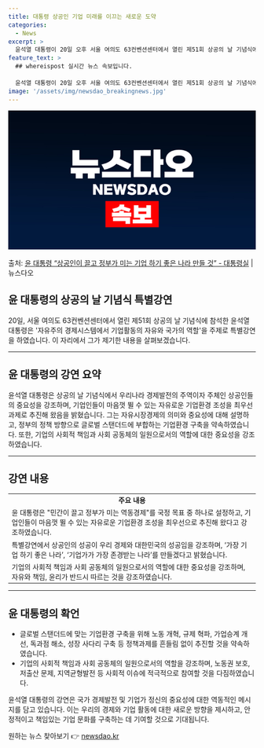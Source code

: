 ```yaml
---
title: 대통령 상공인 기업 미래를 이끄는 새로운 도약
categories:
  - News
excerpt: >
  윤석열 대통령이 20일 오후 서울 여의도 63컨벤션센터에서 열린 제51회 상공의 날 기념식에 참석해 자유주의…
feature_text: >
  ## whereispost 실시간 뉴스 속보입니다.

  윤석열 대통령이 20일 오후 서울 여의도 63컨벤션센터에서 열린 제51회 상공의 날 기념식에 참석해 자유주의…
image: '/assets/img/newsdao_breakingnews.jpg'
---
```


![뉴스다오 속보](/assets/img/newsdao_breakingnews.jpg)

<p>출처: <a href="https://newsdao.kr/3393" rel="dofollow">윤 대통령 “상공인이 끌고 정부가 미는 기업 하기 좋은 나라 만들 것” - 대통령실</a> | 뉴스다오</p>

<h2 data-ke-size="size26">윤 대통령의 상공의 날 기념식 특별강연</h2>

<p data-ke-size="size16">20일, 서울 여의도 63컨벤션센터에서 열린 제51회 상공의 날 기념식에 참석한 윤석열 대통령은 '자유주의 경제시스템에서 기업활동의 자유와 국가의 역할'을 주제로 특별강연을 하였습니다. 이 자리에서 그가 제기한 내용을 살펴보겠습니다.</p>

<hr>

<h2 data-ke-size="size24">윤 대통령의 강연 요약</h2>

<p data-ke-size="size16">윤석열 대통령은 상공의 날 기념식에서 우리나라 경제발전의 주역이자 주체인 상공인들의 중요성을 강조하며, 기업인들이 마음껏 뛸 수 있는 자유로운 기업환경 조성을 최우선 과제로 추진해 왔음을 밝혔습니다. 그는 자유시장경제의 의미와 중요성에 대해 설명하고, 정부의 정책 방향으로 글로벌 스탠더드에 부합하는 기업환경 구축을 약속하였습니다. 또한, 기업의 사회적 책임과 사회 공동체의 일원으로서의 역할에 대한 중요성을 강조하였습니다.</p>

<hr>

<h2 data-ke-size="size24">강연 내용</h2>

<table>
  <tr>
    <td style="text-align: center; height: 17px;"><b>주요 내용</b></td>
  </tr>
  <tr>
    <td>윤 대통령은 "민간이 끌고 정부가 미는 역동경제"를 국정 목표 중 하나로 설정하고, 기업인들이 마음껏 뛸 수 있는 자유로운 기업환경 조성을 최우선으로 추진해 왔다고 강조하였습니다.</td>
  </tr>
  <tr>
    <td>특별강연에서 상공인의 성공이 우리 경제와 대한민국의 성공임을 강조하며, ‘가장 기업 하기 좋은 나라’, ‘기업가가 가장 존경받는 나라’를 만들겠다고 밝혔습니다.</td>
  </tr>
  <tr>
    <td>기업의 사회적 책임과 사회 공동체의 일원으로서의 역할에 대한 중요성을 강조하며, 자유와 책임, 윤리가 반드시 따르는 것을 강조하였습니다.</td>
  </tr>
</table>

<hr>

<h2 data-ke-size="size24">윤 대통령의 확언</h2>

<ul>
  <li>글로벌 스탠더드에 맞는 기업환경 구축을 위해 노동 개혁, 규제 혁파, 가업승계 개선, 독과점 해소, 성장 사다리 구축 등 정책과제를 흔들림 없이 추진할 것을 약속하였습니다.</li>
  <li>기업의 사회적 책임과 사회 공동체의 일원으로서의 역할을 강조하며, 노동권 보호, 저출산 문제, 지역균형발전 등 사회적 이슈에 적극적으로 참여할 것을 다짐하였습니다.</li>
</ul>

<p data-ke-size="size16">윤석열 대통령의 강연은 국가 경제발전 및 기업가 정신의 중요성에 대한 역동적인 메시지를 담고 있습니다. 이는 우리의 경제와 기업 활동에 대한 새로운 방향을 제시하고, 안정적이고 책임있는 기업 문화를 구축하는 데 기여할 것으로 기대됩니다.</p> 

원하는 뉴스 찾아보기 👉 <a href="https://newsdao.kr" rel="dofollow">newsdao.kr</a>


